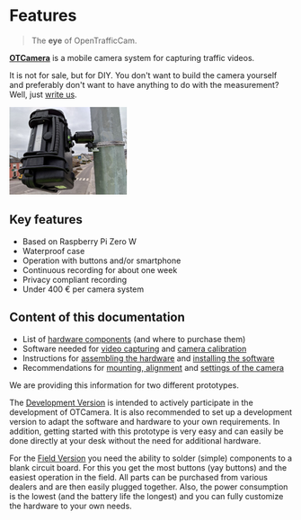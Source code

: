 # Features

> The **eye** of OpenTrafficCam.

[**OTCamera**](https://github.com/OpenTrafficCam/OTCamera) is a mobile camera system for capturing traffic videos.

It is not for sale, but for DIY.
You don't want to build the camera yourself and preferably don't want to have anything to do with the measurement?
Well, just [write us](mailto:team@opentrafficcam.org).

<!-- TODO: #54 Higher resolution image -->

![OTCamera](OTCamera.png)

## Key features

* Based on Raspberry Pi Zero W
* Waterproof case
* Operation with buttons and/or smartphone
* Continuous recording for about one week
* Privacy compliant recording
* Under 400 € per camera system

## Content of this documentation

* List of [hardware components](https://opentrafficcam.org/OTCamera/Components/hardware/) (and where to purchase them)
* Software needed for [video capturing](https://opentrafficcam.org/OTCamera/Components/capture/) and [camera calibration](https://opentrafficcam.org/OTCamera/Howto/calibrate/)
* Instructions for [assembling the hardware](https://opentrafficcam.org/OTCamera/Howto/assemble/) and [installing the software](https://opentrafficcam.org/OTCamera/Howto/install/)
* Recommendations for [mounting, alignment](https://opentrafficcam.org/OTCamera/Howto/mount_camera/) and [settings of the camera](https://opentrafficcam.org/OTCamera/Howto/settings/)

<!-- TODO #55 reduce number of prototypes -->

We are providing this information for two different prototypes.

The [Development Version](/contribute/otcamera) is intended to actively participate in the development of OTCamera.
It is also recommended to set up a development version to adapt the software and hardware to your own requirements.
In addition, getting started with this prototype is very easy and can easily be done directly at your desk without the need for additional hardware.

For the [Field Version](gettingstarted/requirements.md) you need the ability to solder (simple) components to a blank circuit board.
For this you get the most buttons (yay buttons) and the easiest operation in the field.
All parts can be purchased from various dealers and are then easily plugged together.
Also, the power consumption is the lowest (and the battery life the longest) and you can fully customize the hardware to your own needs.

